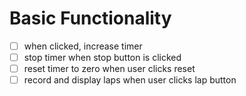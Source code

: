 # Basic Functionality
- [ ] when clicked, increase timer
- [ ] stop timer when stop button is clicked
- [ ] reset timer to zero when user clicks reset
- [ ] record and display laps when user clicks lap button
